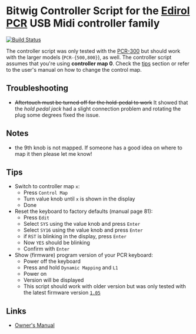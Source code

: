 # Bitwig Controller Script for the [Edirol PCR](http://www.rolandus.com/products/pcr-300/) USB Midi controller family

[![Build Status](https://travis-ci.org/klingtnet/bitwig-edirol-pcr.svg?branch=master)](https://travis-ci.org/klingtnet/bitwig-edirol-pcr)

The controller script was only tested with the [PCR-300](http://www.rolandus.com/products/pcr-300/) but should work with the larger models (`PCR-{500,800}`), as well. The controller script assumes that you're using **controller map 0**. Check the [tips](#tips) section or refer to the user's manual on how to change the control map.

## Troubleshooting

- ~~Aftertouch must be turned off for the hold-pedal to work~~ It showed that the _hold pedal jack_ had a slight connection problem and rotating the plug some degrees fixed the issue.

## Notes

- the 9th knob is not mapped. If someone has a good idea on where to map it then please let me know!

## Tips

- Switch to controller map `x`:
    - Press `Control Map`
    - Turn value knob until `x` is shown in the display
    - Done
- Reset the keyboard to factory defaults (manual page 81):
    - Press `Edit`
    - Select `SYS` using the value knob and press `Enter`
    - Select `SY16` using the value knob and press `Enter`
    - if `RST` is blinking in the display, press `Enter`
    - Now `YES` should be blinking
    - Confirm with `Enter`
- Show (firmware) program version of your PCR keyboard:
    - Power off the keyboard
    - Press and hold `Dynamic Mapping` and `L1`
    - Power on
    - Version will be displayed
    - This script should work with older version but was only tested with the latest firmware version [`1.05`](http://roland.com/support/article/?q=downloads&p=PCR-300&id=1812363)

## Links

- [Owner's Manual](http://lib.roland.co.jp/support/en/manuals/res/1810983/PCR-300_500_800_e2.pdf)

